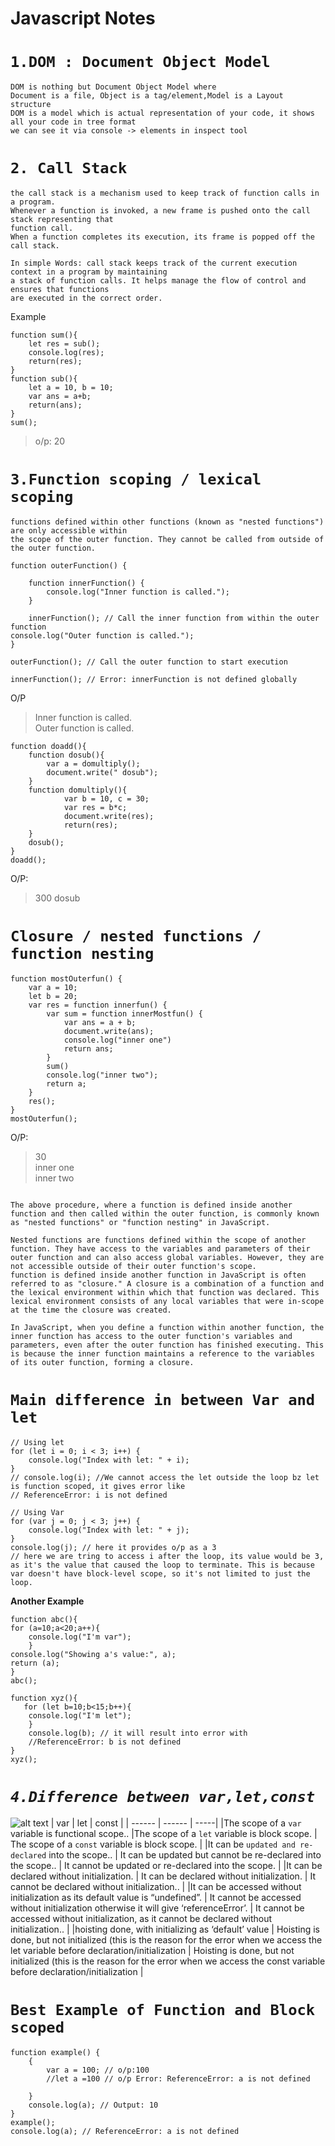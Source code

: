 # Javascript Notes

# ```1.DOM : Document Object Model ```
```
DOM is nothing but Document Object Model where
Document is a file, Object is a tag/element,Model is a Layout structure
DOM is a model which is actual representation of your code, it shows all your code in tree format
we can see it via console -> elements in inspect tool
```

# ```2. Call Stack```
```
the call stack is a mechanism used to keep track of function calls in a program.
Whenever a function is invoked, a new frame is pushed onto the call stack representing that
function call.
When a function completes its execution, its frame is popped off the call stack.
```
```
In simple Words: call stack keeps track of the current execution context in a program by maintaining
a stack of function calls. It helps manage the flow of control and ensures that functions
are executed in the correct order.
```
Example
```
function sum(){
    let res = sub();
    console.log(res);
    return(res);
}
function sub(){
    let a = 10, b = 10;
    var ans = a+b;
    return(ans);
}
sum();
```
> o/p: 20

# ```3.Function scoping / lexical scoping```
```
functions defined within other functions (known as "nested functions") are only accessible within
the scope of the outer function. They cannot be called from outside of the outer function.
```
```
function outerFunction() {
 
    function innerFunction() {
        console.log("Inner function is called.");
    }

    innerFunction(); // Call the inner function from within the outer function
console.log("Outer function is called.");
}

outerFunction(); // Call the outer function to start execution

innerFunction(); // Error: innerFunction is not defined globally
```

O/P
> Inner function is called. <br>
> Outer function is called.

```
function doadd(){
    function dosub(){
        var a = domultiply();
        document.write(" dosub");
    }
    function domultiply(){
            var b = 10, c = 30;
            var res = b*c;
            document.write(res);
            return(res);
    }
    dosub();
}
doadd();
```
O/P:
> 300 dosub


# ```Closure / nested functions / function nesting```
```
function mostOuterfun() {
    var a = 10;
    let b = 20;
    var res = function innerfun() {
        var sum = function innerMostfun() {
            var ans = a + b;
            document.write(ans);
            console.log("inner one")
            return ans;
        }
        sum()
        console.log("inner two");
        return a;
    }
    res();
}
mostOuterfun();
```

O/P: 
> 30 <br>
> inner one <br>
> inner two <br>

```

The above procedure, where a function is defined inside another function and then called within the outer function, is commonly known as "nested functions" or "function nesting" in JavaScript.

Nested functions are functions defined within the scope of another function. They have access to the variables and parameters of their outer function and can also access global variables. However, they are not accessible outside of their outer function's scope.
function is defined inside another function in JavaScript is often referred to as "closure." A closure is a combination of a function and the lexical environment within which that function was declared. This lexical environment consists of any local variables that were in-scope at the time the closure was created.

In JavaScript, when you define a function within another function, the inner function has access to the outer function's variables and parameters, even after the outer function has finished executing. This is because the inner function maintains a reference to the variables of its outer function, forming a closure.
```
# ```Main difference in between Var and let```

```
// Using let
for (let i = 0; i < 3; i++) {
    console.log("Index with let: " + i);
}
// console.log(i); //We cannot access the let outside the loop bz let is function scoped, it gives error like
// ReferenceError: i is not defined
```
```
// Using Var
for (var j = 0; j < 3; j++) {
    console.log("Index with let: " + j);
}
console.log(j); // here it provides o/p as a 3
// here we are tring to access i after the loop, its value would be 3, as it's the value that caused the loop to terminate. This is because var doesn't have block-level scope, so it's not limited to just the loop.
```

**Another Example**
```
function abc(){
for (a=10;a<20;a++){
    console.log("I'm var");
    }
console.log("Showing a's value:", a);
return (a);
}
abc();

function xyz(){
   for (let b=10;b<15;b++){
    console.log("I'm let");
    }
    console.log(b); // it will result into error with 
    //ReferenceError: b is not defined
}
xyz();
```

# ***```4.Difference between var,let,const```***
![alt text](https://github.com/asmi0211/javascript/blob/asmi0211-js-patch-1/images/var_let_const.jfif)
 | var | let | const |
| ------ | ------ | -----|
  |The scope of a ```var``` variable is functional scope.. |The scope of a ```let``` variable is block scope. | The scope of a ```const``` variable is block scope.  |
  |It can be ```updated and re-declared``` into the scope.. | It can be updated but cannot be re-declared into the scope.. |  It cannot be updated or re-declared into the scope. |
  |It can be declared without initialization. | It can be declared without initialization. |  It cannot be declared without initialization.. |
  |It can be accessed without initialization as its default value is “undefined”. | It cannot be accessed without initialization otherwise it will give ‘referenceError’. |  It cannot be accessed without initialization, as it cannot be declared without initialization.. |
  |hoisting done, with initializing as ‘default’ value | Hoisting is done, but not initialized (this is the reason for the error when we access the let variable before declaration/initialization |  Hoisting is done, but not initialized (this is the reason for the error when we access the const variable before declaration/initialization |
  
  
# ```Best Example of Function and Block scoped```
```
function example() {
    {
        var a = 100; // o/p:100
        //let a =100 // o/p Error: ReferenceError: a is not defined

    }
    console.log(a); // Output: 10
}
example();
console.log(a); // ReferenceError: a is not defined
```
